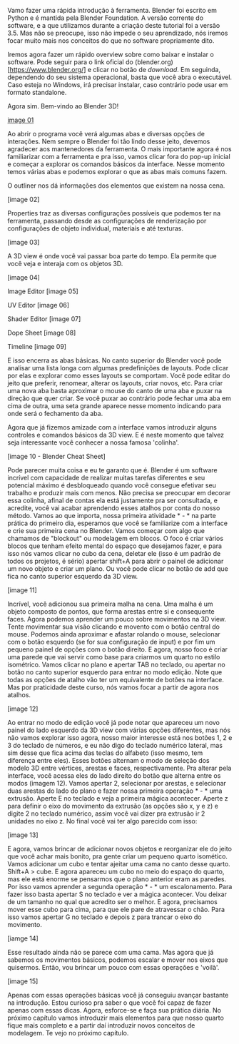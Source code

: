 Vamo fazer uma rápida introdução à ferramenta. Blender foi escrito em Python e é mantida pela Blender Foundation. A versão corrente do software, e a que utilizamos durante a criação deste tutorial foi a versão 3.5. Mas não se preocupe, isso não impede o seu aprendizado, nós iremos focar muito mais nos conceitos do que no software propriamente dito.

Iremos agora fazer um rápido overview sobre como baixar e instalar o software. Pode seguir para o link oficial do (blender.org)[https://www.blender.org/] e clicar no botão de _download_. Em seguinda, dependendo do seu sistema operacional, basta que você abra o executável. Caso esteja no Windows, irá precisar instalar, caso contrário pode usar em formato standalone.

Agora sim. Bem-vindo ao Blender 3D!

[image 01]()

Ao abrir o programa você verá algumas abas e diversas opções de interações. Nem sempre o Blender foi tão lindo desse jeito, devemos agradecer aos mantenedores da ferramenta. O mais importante agora é nos familiarizar com a ferramenta e pra isso, vamos clicar fora do pop-up inicial e começar a explorar os comandos básicos da interface. Nesse momento temos várias abas e podemos explorar o que as abas mais comuns fazem.

O outliner nos dá informações dos elementos que existem na nossa cena.

[image 02]

Properties traz as diversas configurações possíveis que podemos ter na ferramenta, passando desde as configurações de renderização por configurações de objeto individual, materiais e até texturas.

[image 03]

A 3D view é onde você vai passar boa parte do tempo. Ela permite que você veja e interaja com os objetos 3D.

[image 04]

Image Editor
[image 05]

UV Editor
[image 06]

Shader Editor
[image 07]

Dope Sheet
[image 08]

Timeline
[image 09]

E isso encerra as abas básicas. No canto superior do Blender você pode analisar uma lista longa com algumas predefinições de layouts. Pode clicar por elas e explorar como esses layouts se comportam. Você pode editar do jeito que preferir, renomear, alterar os layouts, criar novos, etc. Para criar uma nova aba basta aproximar o mouse do canto de uma aba e puxar na direção que quer criar. Se você puxar ao contrário pode fechar uma aba em cima de outra, uma seta grande aparece nesse momento indicando para onde será o fechamento da aba.

Agora que já fizemos amizade com a interface vamos introduzir alguns controles e comandos básicos da 3D view. E é neste momento que talvez seja interessante você conhecer a nossa famosa 'colinha'.

[image 10 - Blender Cheat Sheet]

Pode parecer muita coisa e eu te garanto que é. Blender é um software incrível com capacidade de realizar muitas tarefas diferentes e seu potencial máximo é desbloqueado quando você consegue efetivar seu trabalho e produzir mais com menos. Não precisa se preocupar em decorar essa colinha, afinal de contas ela está justamente pra ser consultada, e acredite, você vai acabar aprendendo esses atalhos por conta do nosso método. Vamos ao que importa, nossa primeira atividade * - * na parte prática do primeiro dia, esperamos que você se familiarize com a interface e crie sua primeira cena no Blender. Vamos começar com algo que chamamos de "blockout" ou modelagem em blocos. O foco é criar vários blocos que tenham efeito mental do espaço que desejamos fazer, e para isso nós vamos clicar no cubo da cena, deletar ele (isso é um padrão de todos os projetos, é sério) apertar shift+A para abrir o painel de adicionar um novo objeto e criar um plano. Ou você pode clicar no botão de add que fica no canto superior esquerdo da 3D view.

[image 11]

Incrível, você adicionou sua primeira malha na cena. Uma malha é um objeto composto de pontos, que forma arestas entre si e consequente faces. Agora podemos aprender um pouco sobre movimentos na 3D view. Tente movimentar sua visão clicando e movento com o botão central do mouse. Podemos ainda aproximar e afastar rolando o mouse, selecionar com o botão esquerdo (se for sua configuração de input) e por fim um pequeno painel de opções com o botão direito. E agora, nosso foco é criar uma parede que vai servir como base para criarmos um quarto no estilo isométrico. Vamos clicar no plano e apertar TAB no teclado, ou apertar no botão no canto superior esquerdo para entrar no modo edição. Note que todas as opções de atalho vão ter um equivalente de botões na interface. Mas por praticidade deste curso, nós vamos focar a partir de agora nos atalhos.

[image 12]

Ao entrar no modo de edição você já pode notar que apareceu um novo painel do lado esquerdo da 3D view com várias opções diferentes, mas nós não vamos explorar isso agora, nosso maior interesse está nos botões 1, 2 e 3 do teclado de números, e eu não digo do teclado numérico lateral, mas sim desse que fica acima das teclas do alfabeto (isso mesmo, tem diferença entre eles). Esses botões alternam o modo de seleção dos modelo 3D entre vértices, arestas e faces, respectivamente. Pra alterar pela interface, você acessa eles do lado direito do botão que alterna entre os modos (imagem 12). Vamos apertar 2, selecionar por arestas, e selecionar duas arestas do lado do plano e fazer nossa primeira operação * - * uma extrusão. Aperte E no teclado e veja a primeira mágica acontecer. Aperte z para definir o eixo do movimento da extrusão (as opções são x, y e z) e digite 2 no teclado numérico, assim você vai dizer pra extrusão ir 2 unidades no eixo z. No final você vai ter algo parecido com isso:

[image 13]

E agora, vamos brincar de adicionar novos objetos e reorganizar ele do jeito que você achar mais bonito, pra gente criar um pequeno quarto isomético. Vamos adicionar um cubo e tentar ajeitar uma cama no canto desse quarto. Shift+A > cube. E agora apareceu um cubo no meio do espaço do quarto, mas ele está enorme se pensarmos que o plano anterior eram as paredes. Por isso vamos aprender a segunda operação * - * um escalonamento. Para fazer isso basta apertar S no teclado e ver a mágica acontecer. Vou deixar de um tamanho no qual que acredito ser o melhor. E agora, precisamos mover esse cubo para cima, para que ele pare de atravessar o chão. Para isso vamos apertar G no teclado e depois z para trancar o eixo do movimento.

[iamge 14]

Esse resultado ainda não se parece com uma cama. Mas agora que já sabemos os movimentos básicos, podemos escalar e mover nos eixos que quisermos. Então, vou brincar um pouco com essas operações e 'voilà'.

[image 15]

Apenas com essas operações básicas você já conseguiu avançar bastante na introdução. Estou curioso pra saber o que você foi capaz de fazer apenas com essas dicas. Agora, esforce-se e faça sua prática diária. No próximo capítulo vamos introduzir mais elementos para que nosso quarto fique mais completo e a partir daí introduzir novos conceitos de modelagem. Te vejo no próximo capítulo.
